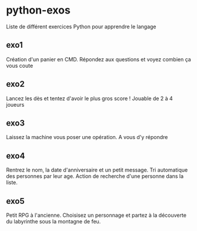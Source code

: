 # python-exos

Liste de différent exercices Python pour apprendre le langage

## exo1

Création d'un panier en CMD.
Répondez aux questions et voyez combien ça vous coute

## exo2

Lancez les dès et tentez d'avoir le plus gros score !
Jouable de 2 à 4 joueurs

## exo3

Laissez la machine vous poser une opération.
A vous d'y répondre

## exo4

Rentrez le nom, la date d'anniversaire et un petit message.
Tri automatique des personnes par leur age.
Action de recherche d'une personne dans la liste.

## exo5

Petit RPG à l'ancienne.
Choisisez un personnage et partez à la découverte du labyrinthe sous la montagne de feu.

